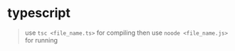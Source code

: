 # typescript

> use `tsc <file_name.ts>` for compiling
> then use `noode <file_name.js>` for running